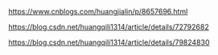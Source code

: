 https://www.cnblogs.com/huangjialin/p/8657696.html

https://blog.csdn.net/huangqili1314/article/details/72792682

https://blog.csdn.net/huangqili1314/article/details/79824830

